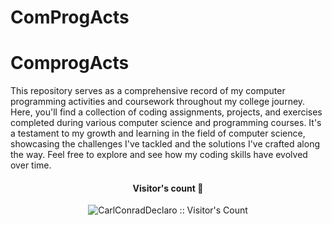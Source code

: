 # ComProgActs
# ComprogActs

This repository serves as a comprehensive record of my computer programming activities and coursework throughout my college journey. Here, you'll find a collection of coding assignments, projects, and exercises completed during various computer science and programming courses. It's a testament to my growth and learning in the field of computer science, showcasing the challenges I've tackled and the solutions I've crafted along the way. Feel free to explore and see how my coding skills have evolved over time.


<h4 align="center">Visitor's count 👀</h4>
<p align="center"><img src="https://profile-counter.glitch.me/ComProgActs/count.svg" alt="CarlConradDeclaro :: Visitor's Count" /></p>
